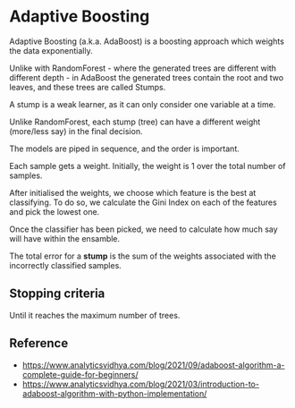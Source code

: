 # Adaptive Boosting

Adaptive Boosting (a.k.a. AdaBoost) is a boosting approach which weights the data exponentially.

Unlike with RandomForest - where the generated trees are different with different depth - in AdaBoost the generated trees contain the root and two leaves, and these trees are called Stumps.

A stump is a weak learner, as it can only consider one variable at a time.

Unlike RandomForest, each stump (tree) can have a different weight (more/less say) in the final decision.

The models are piped in sequence, and the order is important.

Each sample gets a weight. Initially, the weight is 1 over the total number of samples.

After initialised the weights, we choose which feature is the best at classifying. To do so, we calculate the Gini Index on each of the features and pick the lowest one.

Once the classifier has been picked, we need to calculate how much say will have within the ensamble.

The total error for a **stump** is the sum of the weights associated with the incorrectly classified samples.

## Stopping criteria

Until it reaches the maximum number of trees.

## Reference

- https://www.analyticsvidhya.com/blog/2021/09/adaboost-algorithm-a-complete-guide-for-beginners/
- https://www.analyticsvidhya.com/blog/2021/03/introduction-to-adaboost-algorithm-with-python-implementation/
